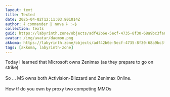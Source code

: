 ```yaml
---
layout: text
title: Texted
date: 2025-04-02T12:11:03.801014Z
author: ⸸ commander ░ nova ⸸ :~$
collection: texts
guid: https://labyrinth.zone/objects/adf42b6e-5ecf-4735-8f30-68a9bc3fa8d5
avatar: /img/avatar/daemon.png
akkoma: https://labyrinth.zone/objects/adf42b6e-5ecf-4735-8f30-68a9bc3fa8d5
tags: [akkoma, labyrinth-zone]
---
```


<p>Today I learned that Microsoft owns Zenimax (as they prepare to go on strike)<br><br>So ... MS owns both Activision-Blizzard and Zenimax Online.<br><br>How tf do you own by proxy two competing MMOs</p>